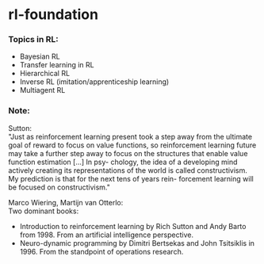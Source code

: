 # rl-foundation

### Topics in RL:
* Bayesian RL
* Transfer learning in RL
* Hierarchical RL
* Inverse RL (imitation/apprenticeship learning)
* Multiagent RL

### Note:
Sutton: <br />
"Just as reinforcement learning present took a step away from the ultimate goal of reward to
focus on value functions, so reinforcement learning future may take a further step
away to focus on the structures that enable value function estimation [...] In psy-
chology, the idea of a developing mind actively creating its representations of the
world is called constructivism. My prediction is that for the next tens of years rein-
forcement learning will be focused on constructivism."

Marco Wiering, Martijn van Otterlo: <br/>
Two dominant books: 
* Introduction to reinforcement learning by Rich Sutton and Andy Barto from 1998. 
  From an artificial intelligence perspective.
* Neuro-dynamic programming by Dimitri Bertsekas and John Tsitsiklis in 1996.
  From the standpoint of operations research.
